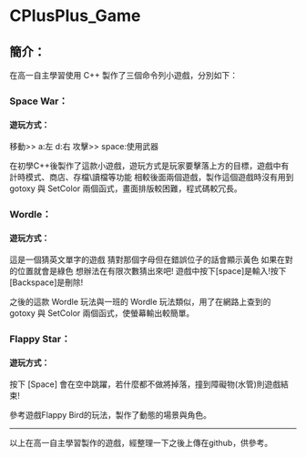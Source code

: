 # CPlusPlus_Game

## 簡介：
在高一自主學習使用 C++ 製作了三個命令列小遊戲，分別如下：
### Space War：
#### 遊玩方式：
移動>>	a:左 d:右
攻擊>>	space:使用武器

在初學C++後製作了這款小遊戲，遊玩方式是玩家要擊落上方的目標，遊戲中有計時模式、商店、存檔\讀檔等功能
相較後面兩個遊戲，製作這個遊戲時沒有用到 gotoxy 與 SetColor 兩個函式，畫面排版較困難，程式碼較冗長。

### Wordle：
#### 遊玩方式：
這是一個猜英文單字的遊戲
猜對那個字母但在錯誤位子的話會顯示黃色
如果在對的位置就會是綠色
想辦法在有限次數猜出來吧!
遊戲中按下[space]是輸入!按下[Backspace]是刪除!

之後的這款 Wordle 玩法與一班的 Wordle 玩法類似，用了在網路上查到的 gotoxy 與 SetColor 兩個函式，使螢幕輸出較簡單。

### Flappy Star：
#### 遊玩方式：
按下 [Space] 會在空中跳躍，若什麼都不做將掉落，撞到障礙物(水管)則遊戲結束!

參考遊戲Flappy Bird的玩法，製作了動態的場景與角色。

---

以上在高一自主學習製作的遊戲，經整理一下之後上傳在github，供參考。
